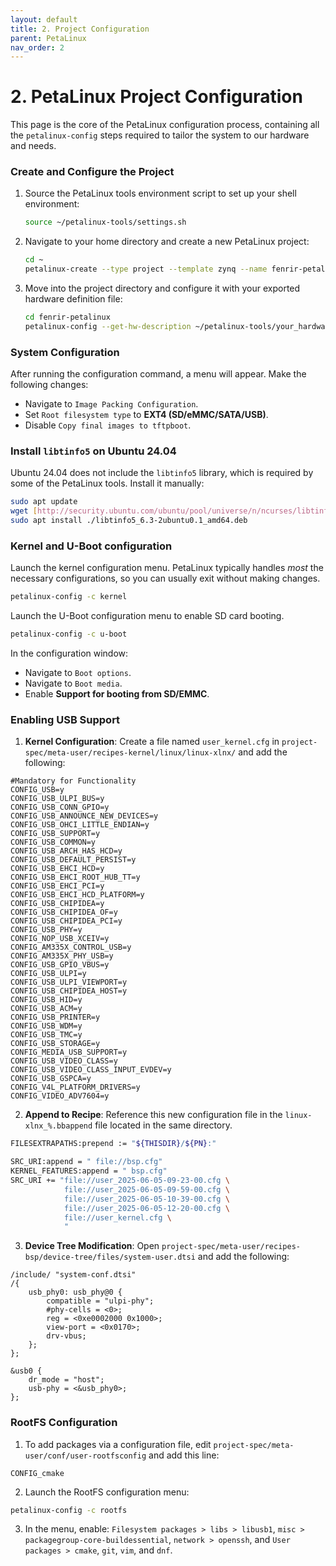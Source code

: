```yaml
---
layout: default
title: 2. Project Configuration
parent: PetaLinux
nav_order: 2
---
```


# 2. PetaLinux Project Configuration

This page is the core of the PetaLinux configuration process, containing all the `petalinux-config` steps required to tailor the system to our hardware and needs.

### Create and Configure the Project

1.  Source the PetaLinux tools environment script to set up your shell environment:
    ```bash
    source ~/petalinux-tools/settings.sh
    ```
2.  Navigate to your home directory and create a new PetaLinux project:
    ```bash
    cd ~
    petalinux-create --type project --template zynq --name fenrir-petalinux
    ```
3.  Move into the project directory and configure it with your exported hardware definition file:
    ```bash
    cd fenrir-petalinux
    petalinux-config --get-hw-description ~/petalinux-tools/your_hardware_file.xsa
    ```

### System Configuration

After running the configuration command, a menu will appear. Make the following changes:
* Navigate to `Image Packing Configuration`.
* Set `Root filesystem type` to **EXT4 (SD/eMMC/SATA/USB)**.
* Disable `Copy final images to tftpboot`.

### Install `libtinfo5` on Ubuntu 24.04

Ubuntu 24.04 does not include the `libtinfo5` library, which is required by some of the PetaLinux tools. Install it manually:
```bash
sudo apt update
wget [http://security.ubuntu.com/ubuntu/pool/universe/n/ncurses/libtinfo5_6.3-2ubuntu0.1_amd64.deb](http://security.ubuntu.com/ubuntu/pool/universe/n/ncurses/libtinfo5_6.3-2ubuntu0.1_amd64.deb)
sudo apt install ./libtinfo5_6.3-2ubuntu0.1_amd64.deb
```

### Kernel and U-Boot configuration

Launch the kernel configuration menu. PetaLinux typically handles _most_ the necessary configurations, so you can usually exit without making changes.
```bash
petalinux-config -c kernel
```
Launch the U-Boot configuration menu to enable SD card booting.
```bash
petalinux-config -c u-boot
```
In the configuration window:
- Navigate to `Boot options`.
- Navigate to `Boot media`.
- Enable __Support for booting from SD/EMMC__.

### Enabling USB Support

1. __Kernel Configuration__: Create a file named `user_kernel.cfg` in `project-spec/meta-user/recipes-kernel/linux/linux-xlnx/` and add the following:
```
#Mandatory for Functionality
CONFIG_USB=y
CONFIG_USB_ULPI_BUS=y
CONFIG_USB_CONN_GPIO=y
CONFIG_USB_ANNOUNCE_NEW_DEVICES=y
CONFIG_USB_OHCI_LITTLE_ENDIAN=y
CONFIG_USB_SUPPORT=y
CONFIG_USB_COMMON=y
CONFIG_USB_ARCH_HAS_HCD=y
CONFIG_USB_DEFAULT_PERSIST=y
CONFIG_USB_EHCI_HCD=y
CONFIG_USB_EHCI_ROOT_HUB_TT=y
CONFIG_USB_EHCI_PCI=y
CONFIG_USB_EHCI_HCD_PLATFORM=y
CONFIG_USB_CHIPIDEA=y
CONFIG_USB_CHIPIDEA_OF=y
CONFIG_USB_CHIPIDEA_PCI=y
CONFIG_USB_PHY=y
CONFIG_NOP_USB_XCEIV=y
CONFIG_AM335X_CONTROL_USB=y
CONFIG_AM335X_PHY_USB=y
CONFIG_USB_GPIO_VBUS=y
CONFIG_USB_ULPI=y
CONFIG_USB_ULPI_VIEWPORT=y
CONFIG_USB_CHIPIDEA_HOST=y
CONFIG_USB_HID=y
CONFIG_USB_ACM=y
CONFIG_USB_PRINTER=y
CONFIG_USB_WDM=y
CONFIG_USB_TMC=y
CONFIG_USB_STORAGE=y
CONFIG_MEDIA_USB_SUPPORT=y
CONFIG_USB_VIDEO_CLASS=y
CONFIG_USB_VIDEO_CLASS_INPUT_EVDEV=y
CONFIG_USB_GSPCA=y
CONFIG_V4L_PLATFORM_DRIVERS=y
CONFIG_VIDEO_ADV7604=y
```

2. __Append to Recipe__: Reference this new configuration file in the `linux-xlnx_%.bbappend` file located in the same directory.

```bash
FILESEXTRAPATHS:prepend := "${THISDIR}/${PN}:"

SRC_URI:append = " file://bsp.cfg"
KERNEL_FEATURES:append = " bsp.cfg"
SRC_URI += "file://user_2025-06-05-09-23-00.cfg \
            file://user_2025-06-05-09-59-00.cfg \
            file://user_2025-06-05-10-39-00.cfg \
            file://user_2025-06-05-12-20-00.cfg \
            file://user_kernel.cfg \
            "
```

3. __Device Tree Modification__: Open `project-spec/meta-user/recipes-bsp/device-tree/files/system-user.dtsi` and add the following:

```plaintext
/include/ "system-conf.dtsi"
/{
    usb_phy0: usb_phy@0 {
        compatible = "ulpi-phy";
        #phy-cells = <0>;
        reg = <0xe0002000 0x1000>;
        view-port = <0x0170>;
        drv-vbus;
    };
};

&usb0 {
    dr_mode = "host";
    usb-phy = <&usb_phy0>;
};
```
### RootFS Configuration

1. To add packages via a configuration file, edit `project-spec/meta-user/conf/user-rootfsconfig` and add this line:
```
CONFIG_cmake
```

2. Launch the RootFS configuration menu:
```bash
petalinux-config -c rootfs
```

3. In the menu, enable: `Filesystem packages > libs > libusb1`, `misc > packagegroup-core-buildessential`, `network > openssh`, and `User packages > cmake`, `git`, `vim`, and `dnf`.